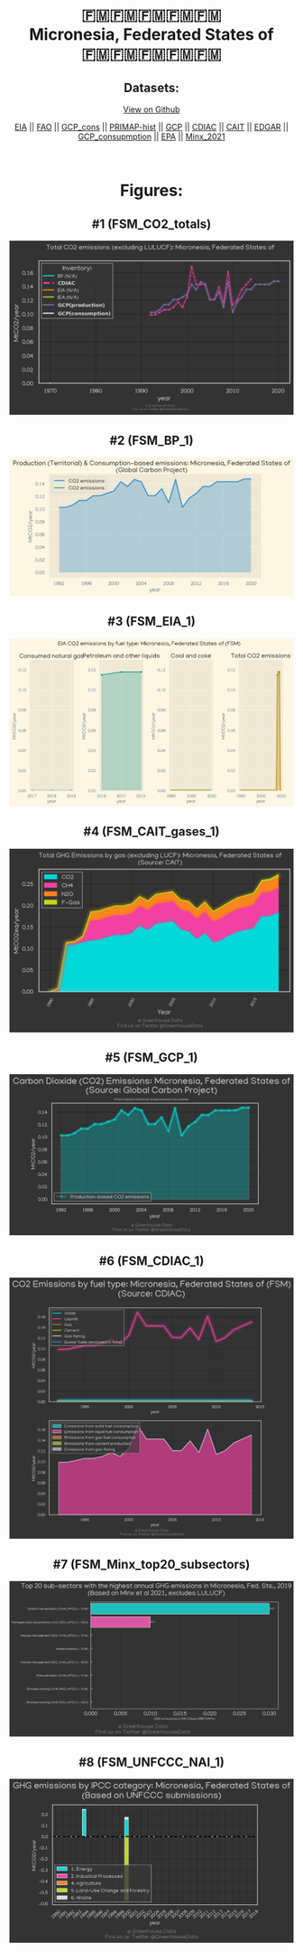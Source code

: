
<center>
<h1 align="center">
🇫🇲🇫🇲🇫🇲🇫🇲🇫🇲
<br>
Micronesia, Federated States of
<br>
🇫🇲🇫🇲🇫🇲🇫🇲🇫🇲
</h1>
<h2>Datasets:</h2>
<p><a href="https://github.com/dquintani/GreenhouseData/tree/master/country_data/FSM_Micronesia, Federated States of/data">View on Github</a>
<br></p><p><a href="data/FSM_EIA.csv">EIA</a> || <a href="data/FSM_FAO.csv">FAO</a> || <a href="data/FSM_GCP_cons.csv">GCP_cons</a> || <a href="data/FSM_PRIMAP-hist.csv">PRIMAP-hist</a> || <a href="data/FSM_GCP.csv">GCP</a> || <a href="data/FSM_CDIAC.csv">CDIAC</a> || <a href="data/FSM_CAIT.csv">CAIT</a> || <a href="data/FSM_EDGAR.csv">EDGAR</a> || <a href="data/FSM_GCP_consupmption.csv">GCP_consupmption</a> || <a href="data/FSM_EPA.csv">EPA</a> || <a href="data/FSM_Minx_2021.csv">Minx_2021</a></p><p><br></p>
<h1>Figures:</h1><h2>#1 (FSM_CO2_totals)</h2>
<p><img alt="" src="figures/FSM_CO2_totals.png" /></p><h2>#2 (FSM_BP_1)</h2>
<p><img alt="" src="figures/FSM_BP_1.png" /></p><h2>#3 (FSM_EIA_1)</h2>
<p><img alt="" src="figures/FSM_EIA_1.png" /></p><h2>#4 (FSM_CAIT_gases_1)</h2>
<p><img alt="" src="figures/FSM_CAIT_gases_1.png" /></p><h2>#5 (FSM_GCP_1)</h2>
<p><img alt="" src="figures/FSM_GCP_1.png" /></p><h2>#6 (FSM_CDIAC_1)</h2>
<p><img alt="" src="figures/FSM_CDIAC_1.png" /></p><h2>#7 (FSM_Minx_top20_subsectors)</h2>
<p><img alt="" src="figures/FSM_Minx_top20_subsectors.png" /></p><h2>#8 (FSM_UNFCCC_NAI_1)</h2>
<p><img alt="" src="figures/FSM_UNFCCC_NAI_1.png" /></p>
